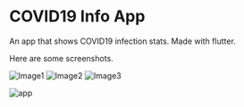 # COVID19 Info App

An app that shows COVID19 infection stats. Made with flutter.


Here are some screenshots.

![Image1](https://user-images.githubusercontent.com/28702039/119660429-e42edb00-be4c-11eb-9391-c46193bfe395.jpg)
![Image2](https://user-images.githubusercontent.com/28702039/119660434-e5600800-be4c-11eb-9951-897b16ee4900.jpg)
![Image3](https://user-images.githubusercontent.com/28702039/119660440-e6913500-be4c-11eb-982e-309f6f8f03a8.jpg)

![app](https://user-images.githubusercontent.com/28702039/119662668-4557ae00-be4f-11eb-8f35-0c081a6b3574.gif)
